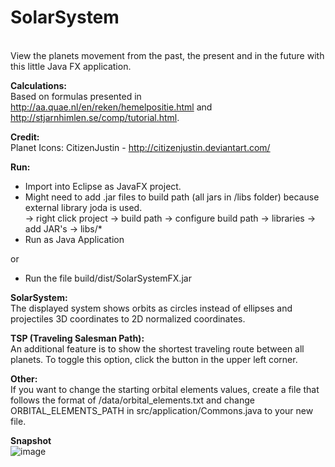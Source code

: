 <b><h1>SolarSystem</h1></b><br>
View the planets movement from the past, the present and in the future with this little Java FX application.

<b>Calculations:</b><br>
Based on formulas presented in http://aa.quae.nl/en/reken/hemelpositie.html and http://stjarnhimlen.se/comp/tutorial.html.

<b>Credit:</b><br>
Planet Icons: CitizenJustin - http://citizenjustin.deviantart.com/

<b>Run:</b><br>
* Import into Eclipse as JavaFX project.
* Might need to add .jar files to build path (all jars in /libs folder) because external library joda is used. <br>
  -> right click project -> build path -> configure build path -> libraries -> add JAR's -> libs/*
* Run as Java Application

or<br>

* Run the file build/dist/SolarSystemFX.jar

<b>SolarSystem:</b><br>
The displayed system shows orbits as circles instead of ellipses and projectiles 3D coordinates to 2D normalized coordinates.

<b>TSP (Traveling Salesman Path):</b><br>
An additional feature is to show the shortest traveling route between all planets. To toggle this option, click the button in the upper left corner.

<b>Other:</b><br>
If you want to change the starting orbital elements values, create a file that follows the format of /data/orbital_elements.txt and change ORBITAL_ELEMENTS_PATH in src/application/Commons.java
to your new file. 

<b>Snapshot</b><br>
![image](https://s3.amazonaws.com/f.cl.ly/items/2t3g1n0A2U1S2u3A0H0o/Screen%20Shot%202016-05-26%20at%2015.14.32.png?v=e923d180)
